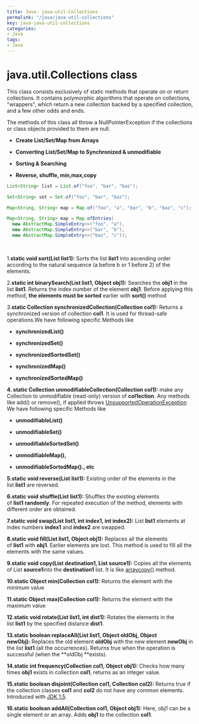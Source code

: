 ```yaml
---
title: Java- java-util-Collections
permalink: "/java/java-util-collections"
key: java-java-util-collections
categories:
- Java
tags:
- Java
---
```


java.util.Collections class
==============================

This class consists exclusively of static methods that operate on or return
collections. It contains polymorphic algorithms that operate on collections,
"wrappers", which return a new collection backed by a specified collection, and
a few other odds and ends.

The methods of this class all throw a NullPointerException if the collections or
class objects provided to them are null.

-   **Create List/Set/Map from Arrays**

-   **Converting List/Set/Map to Synchronized & unmodifiable**

-   **Sorting & Searching**

-   **Reverse, shuffle, min,max,copy**
```java
List<String> list = List.of("foo", "bar", "baz");

Set<String> set = Set.of("foo", "bar", "baz");

Map<String, String> map = Map.of("foo", "a", "bar", "b", "baz", "c");

Map<String, String> map = Map.ofEntries(
  new AbstractMap.SimpleEntry<>("foo", "a"),
  new AbstractMap.SimpleEntry<>("bar", "b"),
  new AbstractMap.SimpleEntry<>("baz", "c"));
```



<br>

1.**static void sort(List list1):** Sorts the list **list1** into ascending
    order according to the natural sequence (a before b or 1 before 2) of the
    elements.

2.**static int binarySearch(List list1, Object obj1):** Searches
    the **obj1** in the list **list1**. Returns the index number of the
    element **obj1**. Before applying this method, **the elements must be
    sorted** earlier with **sort()** method

3.**static Collection synchronizedCollection(Collection col1):** Returns a
    synchronized version of collection **col1**. It is used for thread-safe
    operations.We have following specific Methods like

-   **synchronizedList()**

-   **synchronizedSet()**

-   **synchronizedSortedSet()**

-   **synchronizedMap()**

-   **synchronizedSortedMap()**

**4. static Collection unmodifiableCollection(Collection col1):** make any
Collection to unmodifiable (read-only) version of **col1ection**. Any methods
like add() or remove(), if applied
throws [UnsupportedOperationException](http://way2java.com/collections/unsupportedoperationexception/)
We have following specific Methods like

-   **unmodifiableList()**

-   **unmodifiableSet()**

-   **unmodifiableSortedSet()**

-   **unmodifiableMap(),**

-   **unmodifiableSortedMap()., etc**

**5.static void reverse(List list1):** Existing order of the elements in the
    list **list1** are reversed.

**6.static void shuffle(List list1):** Shuffles the existing elements
    of **list1** **randomly**. For repeated execution of the method, elements
    with different order are obtained.

**7.static void swap(List list1, int index1, int
    index2):** List **list1** elements at index
    numbers **index1** and **index2** are swapped.

**8.static void fill(List list1, Object obj1):** Replaces all the elements
    of **list1** with **obj1**. Earlier elements are lost. This method is used
    to fill all the elements with the same values.

**9.static void copy(List destination1, List source1):** Copies all the
    elements of List **source1**into the **destination1** list. It is
    like [arraycopy()](http://way2java.com/arrays/java-array-copying/) method.

**10.static Object min(Collection col1):** Returns the element with the minimum
    value

**11.static Object max(Collection col1):** Returns the element with the maximum
    value

**12.static void rotate(List list1, int dist1):** Rotates the elements in the
    list **list1** by the specified distance **dist1**.

**13.static boolean replaceAll(List list1, Object oldObj, Object
    newObj):** Replaces the old element **oldObj** with the new
    element **newObj** in the list **list1** (all the occurrences). Returns true
    when the operation is successful (when the **oldObj **exists).

**14.static int frequency(Collection col1, Object obj1):** Checks how many
    times **obj1** exists in collection **col1**, returns as an integer value.

**15.static boolean disjoint(Collection col1, Collection col2):** Returns true
    if the collection classes **col1** and **col2** do not have any common
    elements. Introduced with [JDK
    1.5](http://way2java.com/java-versions-2/jdk-1-5-java-se-5-version/).

**16.static boolean addAll(Collection col1, Object obj1):** Here, obj1 can be a
    single element or an array. Adds **obj1** to the collection **col1**.
